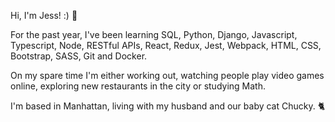 Hi, I'm Jess! :) 👾

For the past year, I've been learning SQL, Python, Django, Javascript, Typescript, Node, RESTful APIs, React, Redux, Jest, Webpack, HTML, CSS, Bootstrap, SASS, Git and Docker.

On my spare time I'm either working out, watching people play video games online, exploring new restaurants in the city or studying Math.

I'm based in Manhattan, living with my husband and our baby cat Chucky. 🐈
